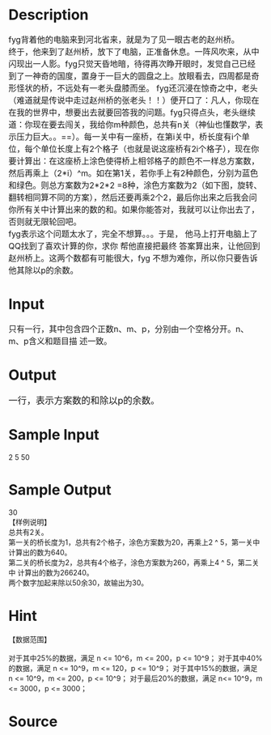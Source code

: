 
# Description

<div class="content"><p><span style="font-size: medium">fyg背着他的电脑来到河北省来，就是为了见一眼古老的赵州桥。 <br/>
终于，他来到了赵州桥，放下了电脑，正准备休息。一阵风吹来，从中闪现出一人影。fyg只觉天昏地暗，待得再次睁开眼时，发觉自己已经到了一神奇的国度，置身于一巨大的圆盘之上。放眼看去，四周都是奇形怪状的桥，不远处有一老头盘膝而坐。 fyg还沉浸在惊奇之中，老头（难道就是传说中走过赵州桥的张老头！！）便开口了：凡人，你现在在我的世界中，想要出去就要回答我的问题。fyg只得点头，老头继续道：你现在要去闯关，我给你m种颜色，总共有n关（神仙也懂数学，表示压力巨大。。==）。每一关中有一座桥，在第i关中，桥长度有i个单位，每个单位长度上有2个格子（也就是说这座桥有2i个格子），现在你要计算出：在这座桥上涂色使得桥上相邻格子的颜色不一样总方案数，然后再乘上（2*i）^m。如在第1关，若你手上有2种颜色，分别为蓝色和绿色。则总方案数为2*2*2 =8种，涂色方案数为2（如下图，旋转、翻转相同算不同的方案），然后还要再乘2个2，最后你出来之后我会问你所有关中计算出来的数的和。如果你能答对，我就可以让你出去了，否则就无限轮回吧。 <br/>
fyg表示这个问题太水了，完全不想算。。。于是， 他马上打开电脑上了QQ找到了喜欢计算的你，求你 帮他直接把最终 答案算出来，让他回到赵州桥上。这两个数都有可能很大，fyg 不想为难你，所以你只要告诉他其除以p的余数。 </span></p></div>

# Input

<div class="content"><p><span style="font-size: medium">只有一行，其中包含四个正数n、m、p，分别由一个空格分开。n、m、p含义和题目描 述一致。 <br/>
</span></p></div>

# Output

<div class="content"><p><font size="4">一行，表示方案数的和除以p的余数。 <br/>
</font></p></div>

# Sample Input

<div class="content"><span class="sampledata">2  5 50<br/>
</span></div>

# Sample Output

<div class="content"><span class="sampledata">30 <br/>
【样例说明】 <br/>
总共有2关。 <br/>
第一关的桥长度为1，总共有2个格子，涂色方案数为20，再乘上2 ^ 5，第一关中 计算出的数为640。 <br/>
第二关的桥长度为2，总共有4个格子，涂色方案数为260，再乘上4 ^ 5，第二关中 计算出的数为266240。 <br/>
两个数字加起来除以50余30，故输出为30。 <br/>
</span></div>

# Hint

<div class="content"><p></p><p>【数据范围】 <br/><br/>
对于其中25%的数据，满足 n &lt;= 10^6，m &lt;= 200，p &lt;= 10^9； 对于其中40%的数据，满足 n &lt;= 10^9，m &lt;= 120，p &lt;= 10^9； 对于其中15%的数据，满足 n &lt;= 10^9，m &lt;= 200，p &lt;= 10^9； 对于最后20%的数据，满足 n&lt;= 10^9，m &lt;= 3000，p &lt;= 3000；</p><p></p></div>

# Source

<div class="content"><p><a href="problemset.php?search="></a></p></div>

